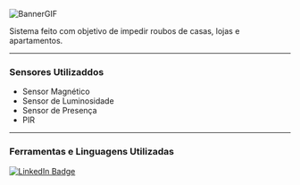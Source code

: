 ![BannerGIF](https://cdn.discordapp.com/attachments/759589395580977153/880652177150980147/SAF.gif)

Sistema feito com objetivo de impedir roubos de casas, lojas e apartamentos.

---

### Sensores Utilizaddos

- Sensor Magnético
- Sensor de Luminosidade
- Sensor de Presença
- PIR

---

### Ferramentas e Linguagens Utilizadas

[![LinkedIn Badge](https://img.shields.io/badge/Fritzing-Baixar%20Aqui-ad0505?style=for-the-badge&logo=Arduino&logoColor=white)](https://fritzing.org/download/)

